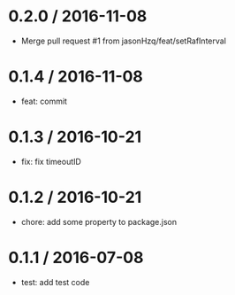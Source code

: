 0.2.0 / 2016-11-08
==================

* Merge pull request #1 from jasonHzq/feat/setRafInterval

0.1.4 / 2016-11-08
==================

* feat: commit

0.1.3 / 2016-10-21
==================

* fix: fix timeoutID

0.1.2 / 2016-10-21
==================

* chore: add some property to package.json


0.1.1 / 2016-07-08
==================

  * test: add test code
